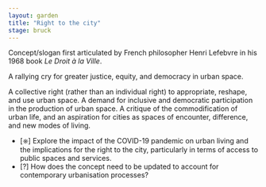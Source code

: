 ```yaml
---  
layout: garden
title: "Right to the city"
stage: bruck
---
```


Concept/slogan first articulated by French philosopher Henri Lefebvre in his 1968 book _Le Droit à la Ville_.

A rallying cry for greater justice, equity, and democracy in urban space.

A collective right (rather than an individual right) to appropriate, reshape, and use urban space. A demand for inclusive and democratic participation in the production of urban space. A critique of the commodification of urban life, and an aspiration for cities as spaces of encounter, difference, and new modes of living.

- [⎈] Explore the impact of the COVID-19 pandemic on urban living and the implications for the right to the city, particularly in terms of access to public spaces and services.
- [?] How does the concept need to be updated to account for contemporary urbanisation processes?